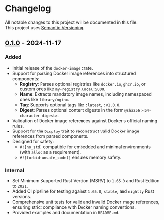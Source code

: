 # Changelog

All notable changes to this project will be documented in this file.  
This project uses [Semantic Versioning](https://semver.org/spec/v2.0.0.html).

## [0.1.0] - 2024-11-17

[0.1.0]: https://github.com/sunsided/docker-image-rs/releases/tag/v0.1.0

### Added

- Initial release of the `docker-image` crate.
- Support for parsing Docker image references into structured components:
    - **Registry**: Parses optional registries like `docker.io`, `ghcr.io`, or custom ones like `my-registry.local:5000`.
    - **Name**: Extracts mandatory image names, including namespaced ones like `library/nginx`.
    - **Tag**: Supports optional tags like `:latest`, `:v1.0.0`.
    - **Digest**: Parses optional content digests in the form `@sha256:<64-character-digest>`.
- Validation of Docker image references against Docker's official naming rules.
- Support for the `Display` trait to reconstruct valid Docker image references from parsed components.
- Designed for safety:
    - `#![no_std]` compatible for embedded and minimal environments (with `alloc` as a requirement).
    - `#![forbid(unsafe_code)]` ensures memory safety.

### Internal

- Set Minimum Supported Rust Version (MSRV) to `1.65.0` and Rust Edition to `2021`.
- Added CI pipeline for testing against `1.65.0`, `stable`, and `nightly` Rust versions.
- Comprehensive unit tests for valid and invalid Docker image references, ensuring strict compliance with Docker naming conventions.
- Provided examples and documentation in `README.md`.

